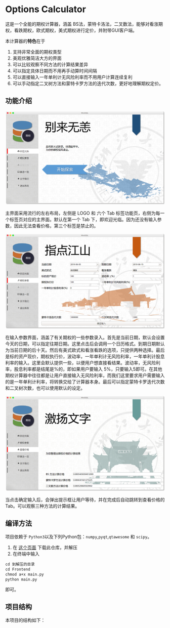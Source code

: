 # Options Calculator

这是一个全能的期权计算器，涵盖 BS法，蒙特卡洛法，二叉数法，能够对看涨期权，看跌期权，欧式期权，美式期权进行定价，并附带GUI客户端。

本计算器的**特色**在于

1. 支持非常全面的期权类型
2. 美观优雅简洁大方的界面
3. 可以比较观察不同方法的计算结果差异
4. 可以指定具体日期而不用再手动算时间间隔
5. 可以直接输入一年单利计无风险利率而不用用户计算连续复利
6. 可以手动指定二叉树方法和蒙特卡罗方法的迭代次数，更好地理解期权定价。



## 功能介绍

![welcome](img/welcome.png)

主界面采用流行的左右布局，左侧是 LOGO 和 六个 Tab 标签功能页，右侧为每一个标签页对应的主界面。默认在第一个 Tab 下，即欢迎光临。因为还没有输入参数，因此无法查看价格，第三个标签是禁止的。

![input](img/input.png)

在输入参数界面，涵盖了有关期权的一些参数录入。首先是当前日期，默认会设置今天的日期，可以指定往期日期。这里点击后会调用一个日历格式。到期日期默认为当前日期的后十天。然后有美式欧式和看涨看跌的选项，只提供两种选择。最后是标的资产现价，期权执行价，波动率，一年单利计无风险利率，一年单利计股息利率的输入。这里会默认提供一些，以便用户想直接看结果。波动率，无风险利率，股息利率都是结尾是%的，即如果用户要输入 5%，只要输入5即可。在其他期权计算器中往往都是让用户直接输入无风险利率，而我们这里要求用户需要输入的是一年单利计利率，将转换交给了计算器本身。最后可以指定蒙特卡罗迭代次数和二叉树次数，也可以使用默认的设定。

![result](img/result.png)

当点击确定输入后，会弹出提示框让用户等待，并在完成后自动跳转到查看价格的 Tab。可以观察三种方法的计算结果。



## 编译方法

项目依赖于 `Python3`以及下列Python包：`numpy`,`pyqt`,`qtawesome` 和 `scipy`。

1. 在 [这个页面](<https://github.com/QSCTech-Sange/Options-Calculator>) 下载此仓库，并解压
2. 在终端中输入

```shell
cd 到解压的目录
cd Frontend
chmod a+x main.py
python main.py
```

即可。



## 项目结构

本项目的结构如下：





